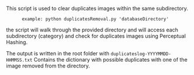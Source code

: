 This script is used to clear duplicates images within the same subdirectory.

          example: python duplicatesRemoval.py 'databaseDirectory'

the script will walk through the provided directory and will access each subdirectory (category) and check for duplicates images using Perceptual Hashing.

The output is written in the root folder with `duplicateslog-YYYYMMDD-HHMMSS.txt`
Contains the dictionary with possible duplicates with one of the image removed from the directory.